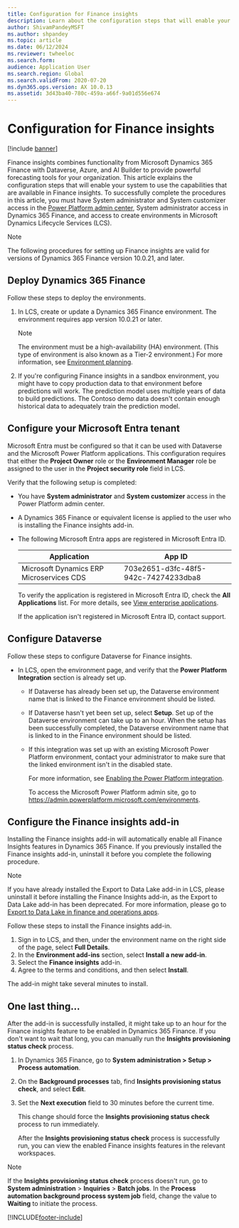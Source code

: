 ```yaml
---
title: Configuration for Finance insights
description: Learn about the configuration steps that will enable your system to use the capabilities that are available in Finance insights.
author: ShivamPandeyMSFT
ms.author: shpandey
ms.topic: article
ms.date: 06/12/2024
ms.reviewer: twheeloc
ms.search.form: 
audience: Application User
ms.search.region: Global
ms.search.validFrom: 2020-07-20
ms.dyn365.ops.version: AX 10.0.13
ms.assetid: 3d43ba40-780c-459a-a66f-9a01d556e674
---
```


# Configuration for Finance insights

[!include [banner](../includes/banner.md)]

Finance insights combines functionality from Microsoft Dynamics 365 Finance with Dataverse, Azure, and AI Builder to provide powerful forecasting tools for your organization. This article explains the configuration steps that will enable your system to use the capabilities that are available in Finance insights. To successfully complete the procedures in this article, you must have System administrator and System customizer access in the [Power Platform admin center](https://admin.powerplatform.microsoft.com/), System administrator access in Dynamics 365 Finance, and access to create environments in Microsoft Dynamics Lifecycle Services (LCS).

> [!NOTE]
> The following procedures for setting up Finance insights are valid for versions of Dynamics 365 Finance version 10.0.21, and later.

## Deploy Dynamics 365 Finance

Follow these steps to deploy the environments.

1. In LCS, create or update a Dynamics 365 Finance environment. The environment requires app version 10.0.21 or later.

    > [!NOTE]
    > The environment must be a high-availability (HA) environment. (This type of environment is also known as a Tier-2 environment.) For more information, see [Environment planning](../../fin-ops-core/dev-itpro/organization-administration/environment-planning.md).

2. If you're configuring Finance insights in a sandbox environment, you might have to copy production data to that environment before predictions will work. The prediction model uses multiple years of data to build predictions. The Contoso demo data doesn't contain enough historical data to adequately train the prediction model. 

## Configure your Microsoft Entra tenant

Microsoft Entra must be configured so that it can be used with Dataverse and the Microsoft Power Platform applications. This configuration requires that either the **Project Owner** role or the **Environment Manager** role be assigned to the user in the **Project security role** field in LCS.

Verify that the following setup is completed:

- You have **System administrator** and **System customizer** access in the Power Platform admin center.
- A Dynamics 365 Finance or equivalent license is applied to the user who is installing the Finance insights add-in.
- The following Microsoft Entra apps are registered in Microsoft Entra ID.

    |  Application                             | App ID                               |
    |------------------------------------------|--------------------------------------|
    | Microsoft Dynamics ERP Microservices CDS | 703e2651-d3fc-48f5-942c-74274233dba8 |

    To verify the application is registered in Microsoft Entra ID, check the **All Applications** list. For more details, see [View enterprise applications](/azure/active-directory/manage-apps/view-applications-portal).
  
    If the application isn't registered in Microsoft Entra ID, contact support.
  
## Configure Dataverse

Follow these steps to configure Dataverse for Finance insights.

- In LCS, open the environment page, and verify that the **Power Platform Integration** section is already set up.

    - If Dataverse has already been set up, the Dataverse environment name that is linked to the Finance environment should be listed.
    - If Dataverse hasn't yet been set up, select **Setup**. Set up of the Dataverse environment can take up to an hour. When the setup has been successfully completed, the Dataverse environment name that is linked to in the Finance environment should be listed.
    - If this integration was set up with an existing Microsoft Power Platform environment, contact your administrator to make sure that the linked environment isn't in the disabled state.

        For more information, see [Enabling the Power Platform integration](../../fin-ops-core/dev-itpro/power-platform/enable-power-platform-integration.md). 

        To access the Microsoft Power Platform admin site, go to <https://admin.powerplatform.microsoft.com/environments>.

## Configure the Finance insights add-in

Installing the Finance insights add-in will automatically enable all Finance Insights features in Dynamics 365 Finance.
If you previously installed the Finance insights add-in, uninstall it before you complete the following procedure.

> [!NOTE]
> If you have already installed the Export to Data Lake add-in in LCS, please uninstall it before installing the Finance Insights add-in, as the Export to Data Lake add-in has been deprecated.
> For more information, please go to [Export to Data Lake in finance and operations apps](../../fin-ops-core/dev-itpro/data-entities/finance-data-azure-data-lake.md).

Follow these steps to install the Finance insights add-in.

1. Sign in to LCS, and then, under the environment name on the right side of the page, select **Full Details**.
2. In the **Environment add-ins** section, select **Install a new add-in**.
3. Select the **Finance insights** add-in.
4. Agree to the terms and conditions, and then select **Install**.

The add-in might take several minutes to install.

## One last thing...

After the add-in is successfully installed, it might take up to an hour for the Finance insights feature to be enabled in Dynamics 365 Finance. If you don't want to wait that long, you can manually run the **Insights provisioning status check** process. 

1. In Dynamics 365 Finance, go to **System administration \> Setup \> Process automation**.
2. On the **Background processes** tab, find **Insights provisioning status check**, and select **Edit**.
3. Set the **Next execution** field to 30 minutes before the current time.

   This change should force the **Insights provisioning status check** process to run immediately.

   After the **Insights provisioning status check** process is successfully run, you can view the enabled Finance insights features in the relevant workspaces.

> [!NOTE]
> If the **Insights provisioning status check** process doesn't run, go to **System administration** > **Inquiries** > **Batch jobs**. In the **Process automation background process system job** field, change the value to **Waiting** to initiate the process. 
 
[!INCLUDE[footer-include](../../includes/footer-banner.md)]
